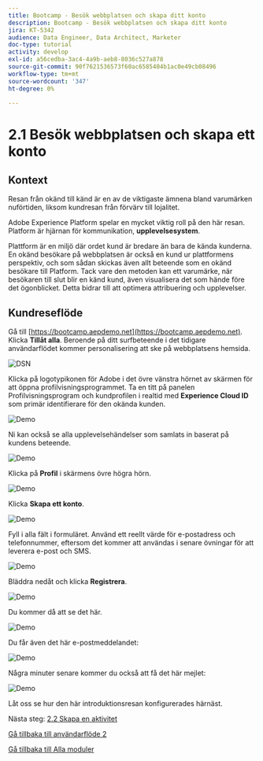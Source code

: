 ```yaml
---
title: Bootcamp - Besök webbplatsen och skapa ditt konto
description: Bootcamp - Besök webbplatsen och skapa ditt konto
jira: KT-5342
audience: Data Engineer, Data Architect, Marketer
doc-type: tutorial
activity: develop
exl-id: a56cedba-3ac4-4a9b-aeb8-8036c527a878
source-git-commit: 90f7621536573f60ac6585404b1ac0e49cb08496
workflow-type: tm+mt
source-wordcount: '347'
ht-degree: 0%

---
```


# 2.1 Besök webbplatsen och skapa ett konto

## Kontext

Resan från okänd till känd är en av de viktigaste ämnena bland varumärken nuförtiden, liksom kundresan från förvärv till lojalitet.

Adobe Experience Platform spelar en mycket viktig roll på den här resan. Platform är hjärnan för kommunikation, **upplevelsesystem**.

Plattform är en miljö där ordet kund är bredare än bara de kända kunderna. En okänd besökare på webbplatsen är också en kund ur plattformens perspektiv, och som sådan skickas även allt beteende som en okänd besökare till Platform. Tack vare den metoden kan ett varumärke, när besökaren till slut blir en känd kund, även visualisera det som hände före det ögonblicket. Detta bidrar till att optimera attribuering och upplevelser.

## Kundreseflöde

Gå till [https://bootcamp.aepdemo.net](https://bootcamp.aepdemo.net). Klicka **Tillåt alla**. Beroende på ditt surfbeteende i det tidigare användarflödet kommer personalisering att ske på webbplatsens hemsida.

![DSN](./images/web8.png)

Klicka på logotypikonen för Adobe i det övre vänstra hörnet av skärmen för att öppna profilvisningsprogrammet. Ta en titt på panelen Profilvisningsprogram och kundprofilen i realtid med **Experience Cloud ID** som primär identifierare för den okända kunden.

![Demo](./images/pv1.png)

Ni kan också se alla upplevelsehändelser som samlats in baserat på kundens beteende.

![Demo](./images/pv3.png)

Klicka på **Profil** i skärmens övre högra hörn.

![Demo](./images/pv4.png)

Klicka **Skapa ett konto**.

![Demo](./images/pv5.png)

Fyll i alla fält i formuläret. Använd ett reellt värde för e-postadress och telefonnummer, eftersom det kommer att användas i senare övningar för att leverera e-post och SMS.

![Demo](./images/pv7.png)

Bläddra nedåt och klicka **Registrera**.

![Demo](./images/pv8.png)

Du kommer då att se det här.

![Demo](./images/pv9.png)

Du får även det här e-postmeddelandet:

![Demo](./images/pv10.png)

Några minuter senare kommer du också att få det här mejlet:

![Demo](./images/pv11.png)

Låt oss se hur den här introduktionsresan konfigurerades härnäst.

Nästa steg: [2.2 Skapa en aktivitet](./ex2.md)

[Gå tillbaka till användarflöde 2](./uc2.md)

[Gå tillbaka till Alla moduler](../../overview.md)
